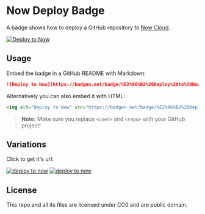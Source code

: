 # Now Deploy Badge

A badge shows how to deploy a GitHub repository to [Now Cloud](https://zeit.co/now).

[![Deploy to Now](https://badgen.net/badge/%E2%96%B2%20Deploy%20to%20Now/$%20now%20user%2Frepo/111)](#usage)

## Usage

Embed the badge in a GitHub README with Markdown:

```markdown
![Deploy to Now](https://badgen.net/badge/%E2%96%B2%20Deploy%20to%20Now/$%20now%20user%2Frepo/111)
```

Alternatively you can also embed it with HTML:

```html
<img alt="Deploy to Now" src="https://badgen.net/badge/%E2%96%B2%20Deploy%20to%20Now/$%20now%20amio%2Frepo/000" />
```

> **Note:** Make sure you replace `<user>` and `<repo>` with your GitHub project!

## Variations

Click to get it's url:

[![deploy to now](https://badgen.net/badge/%E2%96%B2/$%20now%20user%2Frepo/111)](https://badgen.net/badge/%E2%96%B2/$%20now%20user%2Frepo/111)
[![deploy to now](https://badgen.net/badge/%E2%96%B2/$%20now%20deploy%20user%2Frepo/111)](https://badgen.net/badge/%E2%96%B2/$%20now%20deploy%20user%2Frepo/111)

## License

This repo and all its files are licensed under CC0 and are public domain.
